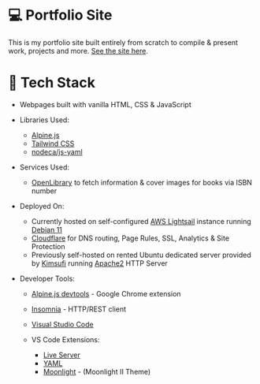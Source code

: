 # 💻 Portfolio Site
This is my portfolio site built entirely from scratch to compile & present work, projects and more. [See the site here](https://charlie.onl).

# 🔧 Tech Stack
- Webpages built with vanilla HTML, CSS & JavaScript
- Libraries Used:
    - [Alpine.js](https://alpinejs.dev/essentials/installation)
    - [Tailwind CSS](https://tailwindcss.com/)
    - [nodeca/js-yaml](https://github.com/nodeca/js-yaml)

- Services Used:
    - [OpenLibrary](https://openlibrary.org/) to fetch information & cover images for books via ISBN number

- Deployed On:
    - Currently hosted on self-configured [AWS Lightsail](https://aws.amazon.com/lightsail/) instance running [Debian 11](https://www.debian.org/)
    - [Cloudflare](https://cloudflare.com) for DNS routing, Page Rules, SSL, Analytics & Site Protection
    - Previously self-hosted on rented Ubuntu dedicated server provided by [Kimsufi](https://kimsufi.com) running [Apache2](https://httpd.apache.org/) HTTP Server

- Developer Tools:
    - [Alpine.js devtools](https://chrome.google.com/webstore/detail/alpinejs-devtools/fopaemeedckajflibkpifppcankfmbhk/related) - Google Chrome extension
    - [Insomnia](https://insomnia.rest/) - HTTP/REST client
    - [Visual Studio Code](https://code.visualstudio.com/)

    - VS Code Extensions:
        - [Live Server](https://marketplace.visualstudio.com/items?itemName=ritwickdey.LiveServer)
        - [YAML](https://marketplace.visualstudio.com/items?itemName=redhat.vscode-yaml)
        - [Moonlight](https://marketplace.visualstudio.com/items?itemName=atomiks.moonlight) - (Moonlight II Theme)
